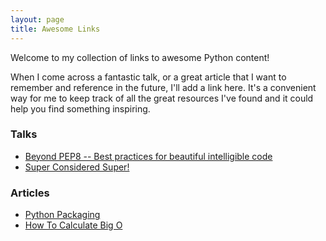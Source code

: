 ```yaml
---
layout: page
title: Awesome Links
---
```


Welcome to my collection of links to awesome Python content!

When I come across a fantastic talk, or a great article that I want to remember and reference in the future, I'll add a link here. It's a convenient way for me to keep track of all the great resources I've found and it could help you find something inspiring.

### Talks
* [Beyond PEP8 -- Best practices for beautiful intelligible code](https://www.youtube.com/watch?v=wf-BqAjZb8M)
* [Super Considered Super!](https://www.youtube.com/watch?v=EiOglTERPEo)

### Articles
* [Python Packaging](http://www.aosabook.org/en/packaging.html)
* [How To Calculate Big O](https://justin.abrah.ms/computer-science/how-to-calculate-big-o.html)
